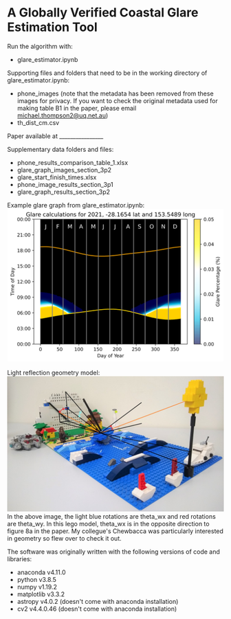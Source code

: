 # A Globally Verified Coastal Glare Estimation Tool

Run the algorithm with:
- glare_estimator.ipynb

Supporting files and folders that need to be in the working directory of glare_estimator.ipynb:
- phone_images (note that the metadata has been removed from these images for privacy. If you want to check the original metadata used for making table B1 in the paper, please email michael.thompson2@uq.net.au)
- th_dist_cm.csv

Paper available at ________________

Supplementary data folders and files:
- phone_results_comparison_table_1.xlsx
- glare_graph_images_section_3p2
- glare_start_finish_times.xlsx
- phone_image_results_section_3p1
- glare_graph_results_section_3p2

Example glare graph from glare_estimator.ipynb:
![glare_graph_example](https://github.com/mikeyt120/coastal-glare-estimation/blob/main/glare_graph_example.png)

Light reflection geometry model:
![glare_model_eq](https://github.com/mikeyt120/coastal-glare-estimation/blob/main/glare_model_eq.jpg)
In the above image, the light blue rotations are theta_wx and red rotations are theta_wy. In this lego model, theta_wx is in the opposite direction to figure 8a in the paper. My collegue's Chewbacca was particularly interested in geometry so flew over to check it out.

The software was originally written with the following versions of code and libraries:
- anaconda v4.11.0
- python v3.8.5
- numpy v1.19.2
- matplotlib v3.3.2
- astropy v4.0.2 (doesn't come with anaconda installation)
- cv2 v4.4.0.46 (doesn't come with anaconda installation)
